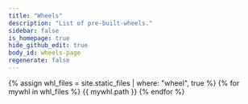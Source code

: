 ```yaml
---
title: "Wheels"
description: "List of pre-built-wheels."
sidebar: false
is_homepage: true
hide_github_edit: true
body_id: wheels-page
regenerate: false
---
```


<noscript>
  {% assign whl_files = site.static_files | where: "wheel", true %}
  {% for mywhl in whl_files %}
    {{ mywhl.path }}
  {% endfor %}
</noscript>
